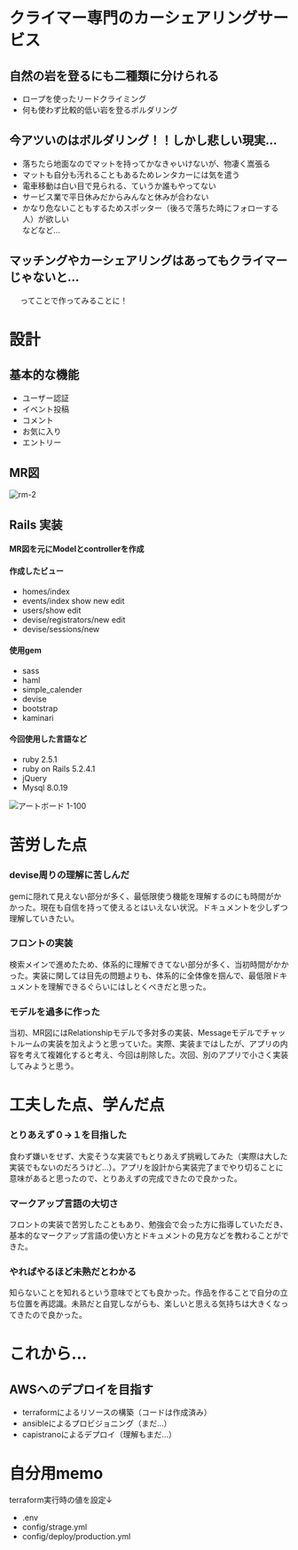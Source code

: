 # クライマー専門のカーシェアリングサービス  

## 自然の岩を登るにも二種類に分けられる
* ロープを使ったリードクライミング
* 何も使わず比較的低い岩を登るボルダリング  

## 今アツいのはボルダリング！！しかし悲しい現実…
* 落ちたら地面なのでマットを持ってかなきゃいけないが、物凄く嵩張る
* マットも自分も汚れることもあるためレンタカーには気を遣う
* 電車移動は白い目で見られる、ていうか誰もやってない
* サービス業で平日休みだからみんなと休みが合わない
* かなり危ないこともするためスポッター（後ろで落ちた時にフォローする人）が欲しい  
などなど…  

## マッチングやカーシェアリングはあってもクライマーじゃないと…  
&nbsp;&nbsp;&nbsp;&nbsp; ってことで作ってみることに！  


# 設計

## 基本的な機能
* ユーザー認証
* イベント投稿
* コメント
* お気に入り
* エントリー

## MR図  

![rm-2](https://user-images.githubusercontent.com/58794866/77065035-e1a04c80-6a23-11ea-8bf0-b6eb89c5214f.png)

## Rails 実装
#### MR図を元にModelとcontrollerを作成
#### 作成したビュー
* homes/index
* events/index show new edit
* users/show edit
* devise/registrators/new edit
* devise/sessions/new

#### 使用gem
* sass
* haml
* simple_calender
* devise
* bootstrap
* kaminari

#### 今回使用した言語など
* ruby 2.5.1
* ruby on Rails 5.2.4.1
* jQuery
* Mysql 8.0.19  


![アートボード 1-100](https://user-images.githubusercontent.com/58794866/77060648-4061c800-6a1c-11ea-9dd8-65de980d6b6b.jpg)

# 苦労した点

### devise周りの理解に苦しんだ
gemに隠れて見えない部分が多く、最低限使う機能を理解するのにも時間がかかった。現在も自信を持って使えるとはいえない状況。ドキュメントを少しずつ理解していきたい。

### フロントの実装
検索メインで進めたため、体系的に理解できてない部分が多く、当初時間がかかった。実装に関しては目先の問題よりも、体系的に全体像を掴んで、最低限ドキュメントを理解できるぐらいにはしとくべきだと思った。

### モデルを過多に作った
当初、MR図にはRelationshipモデルで多対多の実装、Messageモデルでチャットルームの実装を加えようと思っていた。実際、実装まではしたが、アプリの内容を考えて複雑化すると考え、今回は削除した。次回、別のアプリで小さく実装してみようと思う。


# 工夫した点、学んだ点

### とりあえず０→１を目指した
食わず嫌いをせず、大変そうな実装でもとりあえず挑戦してみた（実際は大した実装でもないのだろうけど…）。アプリを設計から実装完了までやり切ることに意味があると思ったので、とりあえずの完成できたので良かった。

### マークアップ言語の大切さ
フロントの実装で苦労したこともあり、勉強会で会った方に指導していただき、基本的なマークアップ言語の使い方とドキュメントの見方などを教わることができた。

### やればやるほど未熟だとわかる
知らないことを知れるという意味でとても良かった。作品を作ることで自分の立ち位置を再認識。未熟だと自覚しながらも、楽しいと思える気持ちは大きくなってきたので良かった。


# これから…
## AWSへのデプロイを目指す
* terraformによるリソースの構築（コードは作成済み）
* ansibleによるプロビジョニング（まだ…）
* capistranoによるデプロイ（理解もまだ…）

# 自分用memo
terraform実行時の値を設定↓
* .env
* config/strage.yml
* config/deploy/production.yml
